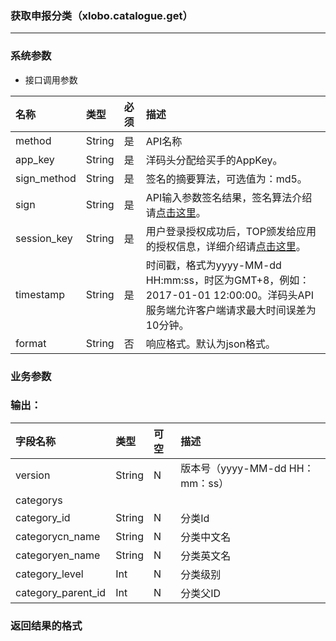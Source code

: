 ### 获取申报分类（xlobo.catalogue.get）

---
### 系统参数

* 接口调用参数

| 名称 | 类型 | 必须 | 描述 |
| :--- | :--- | :--- | :--- |
| method | String | 是 | API名称 |
| app\_key | String | 是 | 洋码头分配给买手的AppKey。 |
| sign\_method | String | 是 | 签名的摘要算法，可选值为：md5。 |
| sign | String | 是 | API输入参数签名结果，签名算法介绍请[点击这里](/openapi/README.md#signmethod)。 |
| session\_key | String | 是 | 用户登录授权成功后，TOP颁发给应用的授权信息，详细介绍请[点击这里](/openapi/README.md#getappkey)。 |
| timestamp | String | 是 | 时间戳，格式为yyyy-MM-dd HH:mm:ss，时区为GMT+8，例如：2017-01-01 12:00:00。洋码头API服务端允许客户端请求最大时间误差为10分钟。 |
| format | String | 否 | 响应格式。默认为json格式。 |


### 业务参数


### 输出：

| 字段名称 | 类型 | 可空 | 描述 |
| :--- | :--- | :--- | :--- |
| version | String | N | 版本号（yyyy-MM-dd HH：mm：ss） |
| categorys |  |  |  |
| category_id | String | N | 分类Id |
| categorycn_name | String | N | 分类中文名 |
| categoryen_name | String | N | 分类英文名 |
| category_level | Int | N | 分类级别 |
| category_parent_id | Int | N | 分类父ID |

### 返回结果的格式